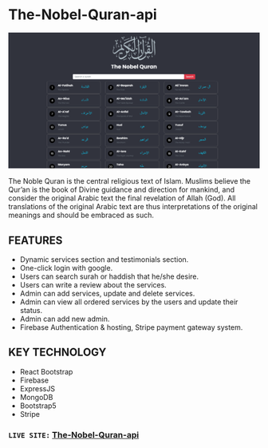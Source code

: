 # The-Nobel-Quran-api

![The-Nobel-Quran-api](https://github.com/didar115/The-Nobel-Quran-api/blob/main/nobal-quran-api.png)

The Noble Quran is the central religious text of Islam. Muslims believe the Qur’an is the book of Divine guidance and direction for mankind, and consider the original Arabic text the final revelation of Allah (God). All translations of the original Arabic text are thus interpretations of the original meanings and should be embraced as such.

## FEATURES

- Dynamic services section and testimonials section.
- One-click login with google.
- Users can search surah or haddish that he/she desire.
- Users can write a review about the services.
- Admin can add services, update and delete services.
- Admin can view all ordered services by the users and update their status.
- Admin can add new admin.
- Firebase Authentication & hosting, Stripe payment gateway system.

## KEY TECHNOLOGY

- React Bootstrap
- Firebase
- ExpressJS
- MongoDB
- Bootstrap5
- Stripe

### `LIVE SITE:` [The-Nobel-Quran-api](https://the-nobal-quran.netlify.app)
